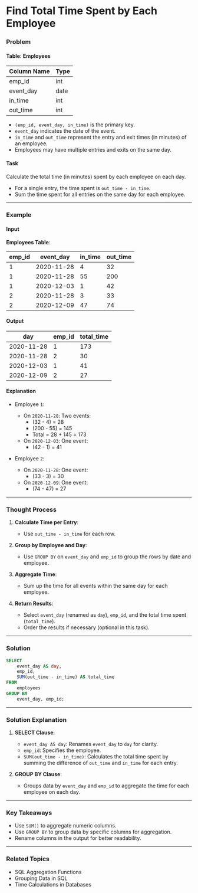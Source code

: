 # Find Total Time Spent by Each Employee

### Problem

#### Table: Employees

| Column Name | Type |
|-------------|------|
| emp_id      | int  |
| event_day   | date |
| in_time     | int  |
| out_time    | int  |

- `(emp_id, event_day, in_time)` is the primary key.
- `event_day` indicates the date of the event.
- `in_time` and `out_time` represent the entry and exit times (in minutes) of an employee.
- Employees may have multiple entries and exits on the same day.

#### Task

Calculate the total time (in minutes) spent by each employee on each day.
- For a single entry, the time spent is `out_time - in_time`.
- Sum the time spent for all entries on the same day for each employee.

---

### Example

#### Input

**Employees Table**:

| emp_id | event_day  | in_time | out_time |
|--------|------------|---------|----------|
| 1      | 2020-11-28 | 4       | 32       |
| 1      | 2020-11-28 | 55      | 200      |
| 1      | 2020-12-03 | 1       | 42       |
| 2      | 2020-11-28 | 3       | 33       |
| 2      | 2020-12-09 | 47      | 74       |

#### Output

| day        | emp_id | total_time |
|------------|--------|------------|
| 2020-11-28 | 1      | 173        |
| 2020-11-28 | 2      | 30         |
| 2020-12-03 | 1      | 41         |
| 2020-12-09 | 2      | 27         |

#### Explanation

- Employee `1`:
  - On `2020-11-28`: Two events:
    - (32 - 4) = 28
    - (200 - 55) = 145
    - Total = 28 + 145 = 173
  - On `2020-12-03`: One event:
    - (42 - 1) = 41

- Employee `2`:
  - On `2020-11-28`: One event:
    - (33 - 3) = 30
  - On `2020-12-09`: One event:
    - (74 - 47) = 27

---

### Thought Process

1. **Calculate Time per Entry**:
   - Use `out_time - in_time` for each row.

2. **Group by Employee and Day**:
   - Use `GROUP BY` on `event_day` and `emp_id` to group the rows by date and employee.

3. **Aggregate Time**:
   - Sum up the time for all events within the same day for each employee.

4. **Return Results**:
   - Select `event_day` (renamed as `day`), `emp_id`, and the total time spent (`total_time`).
   - Order the results if necessary (optional in this task).

---

### Solution

```sql
SELECT 
    event_day AS day,
    emp_id,
    SUM(out_time - in_time) AS total_time
FROM 
    employees
GROUP BY 
    event_day, emp_id;
```

---

### Solution Explanation

1. **SELECT Clause**:
   - `event_day AS day`: Renames `event_day` to `day` for clarity.
   - `emp_id`: Specifies the employee.
   - `SUM(out_time - in_time)`: Calculates the total time spent by summing the difference of `out_time` and `in_time` for each entry.

2. **GROUP BY Clause**:
   - Groups data by `event_day` and `emp_id` to aggregate the time for each employee on each day.

---

### Key Takeaways

- Use `SUM()` to aggregate numeric columns.
- Use `GROUP BY` to group data by specific columns for aggregation.
- Rename columns in the output for better readability.

---

### Related Topics

- SQL Aggregation Functions
- Grouping Data in SQL
- Time Calculations in Databases
